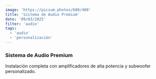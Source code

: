 ```yaml
---
image: 'https://picsum.photos/600/400'
title: 'Sistema de Audio Premium'
date: '09/03/2025'
filter: 'audio'
tags:
  - 'audio'
  - 'personalización'
---
```


### Sistema de Audio Premium

Instalación completa con amplificadores de alta potencia y subwoofer personalizado.
